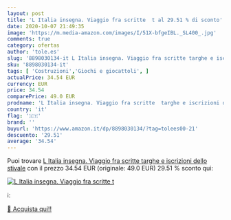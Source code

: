 ```yaml
---
layout: post
title: 'L Italia insegna. Viaggio fra scritte  t al 29.51 % di sconto'
date: 2020-10-07 21:49:35
image: 'https://m.media-amazon.com/images/I/51X-bfgeIBL._SL400_.jpg'
comments: true
category: ofertas
author: 'tole.es'
slug: '8898030134-it L Italia insegna. Viaggio fra scritte targhe e iscrizioni...'
sku: '8898030134-it'
tags: [ 'Costruzioni','Giochi e giocattoli', ]
actualPrice: 34.54 EUR
currency: EUR
price: 34.54
comparePrice: 49.0 EUR
prodname: 'L Italia insegna. Viaggio fra scritte  targhe e iscrizioni dello stivale'
country: 'it'
flag: '🇮🇹'
brand: ''
buyurl: 'https://www.amazon.it/dp/8898030134/?tag=tolees00-21'
descuento: '29.51'
average: '34.54'
---
```


Puoi trovare [L Italia insegna. Viaggio fra scritte  targhe e iscrizioni dello stivale](https://www.amazon.it/dp/8898030134/?tag=tolees00-21) con il prezzo 34.54 EUR (originale: 49.0 EUR) 29.51 % sconto qui:

[![L Italia insegna. Viaggio fra scritte  t](https://m.media-amazon.com/images/I/51X-bfgeIBL._SL400_.jpg)](https://www.amazon.it/dp/8898030134/?tag=tolees00-21)

ℹ️:


[🛒 Acquista qui!!](https://www.amazon.it/dp/8898030134/?tag=tolees00-21)

